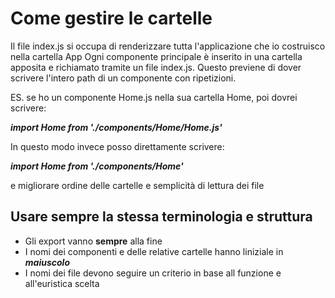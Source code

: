 # **Come gestire le cartelle**

Il file index.js si occupa di renderizzare tutta l'applicazione che io costruisco nella cartella App
Ogni componente principale è inserito in una cartella apposita e richiamato tramite un file index.js.
Questo previene di dover scrivere l'intero path di un componente con ripetizioni.

ES. se ho un componente Home.js nella sua cartella Home, poi dovrei scrivere:

***import Home from './components/Home/Home.js'***

In questo modo invece posso direttamente scrivere:

***import Home from './components/Home'***

e migliorare ordine delle cartelle e semplicità di lettura dei file


## Usare sempre la stessa terminologia e struttura

- Gli export vanno __sempre__ alla fine
- I nomi dei componenti e delle relative cartelle hanno liniziale in ***maiuscolo***
- I nomi dei file devono seguire un criterio in base all funzione e all'euristica scelta